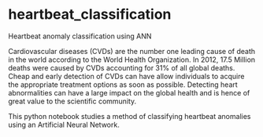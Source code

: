 # heartbeat_classification
Heartbeat anomaly classification using ANN

Cardiovascular diseases (CVDs) are the number one leading cause of death in the world according to the World Health Organization. In 2012, 17.5 Million deaths were caused by CVDs accounting for 31% of all global deaths.  Cheap and early detection of CVDs can have allow individuals to acquire the appropriate treatment options as soon as possible. Detecting heart abnormalities can have a large impact on the global health and is hence of great value to the scientific community. 

This python notebook studies a method of classifying heartbeat anomalies using an Artificial Neural Network. 

